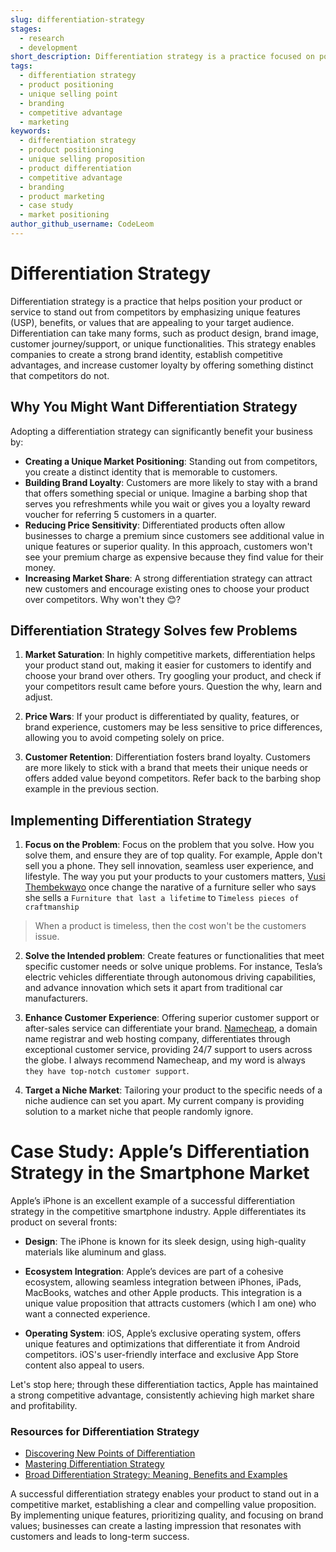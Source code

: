 ```yaml
---
slug: differentiation-strategy
stages:
  - research
  - development
short_description: Differentiation strategy is a practice focused on positioning your product to stand out from competitors by highlighting unique features or value propositions.
tags:
  - differentiation strategy
  - product positioning
  - unique selling point
  - branding
  - competitive advantage
  - marketing
keywords:
  - differentiation strategy
  - product positioning
  - unique selling proposition
  - product differentiation
  - competitive advantage
  - branding
  - product marketing
  - case study
  - market positioning
author_github_username: CodeLeom
---
```


# Differentiation Strategy

Differentiation strategy is a practice that helps position your product or service to stand out from competitors by emphasizing unique features (USP), benefits, or values that are appealing to your target audience. Differentiation can take many forms, such as product design, brand image, customer journey/support, or unique functionalities. This strategy enables companies to create a strong brand identity, establish competitive advantages, and increase customer loyalty by offering something distinct that competitors do not.


## Why You Might Want Differentiation Strategy

Adopting a differentiation strategy can significantly benefit your business by:

- **Creating a Unique Market Positioning**: Standing out from competitors, you create a distinct identity that is memorable to customers.
- **Building Brand Loyalty**: Customers are more likely to stay with a brand that offers something special or unique. Imagine a barbing shop that serves you refreshments while you wait or gives you a loyalty reward voucher for referring 5 customers in a quarter.
- **Reducing Price Sensitivity**: Differentiated products often allow businesses to charge a premium since customers see additional value in unique features or superior quality. In this approach, customers won't see your premium charge as expensive because they find value for their money.
- **Increasing Market Share**: A strong differentiation strategy can attract new customers and encourage existing ones to choose your product over competitors. Why won't they 😊? 


## Differentiation Strategy Solves few Problems

1. **Market Saturation**: In highly competitive markets, differentiation helps your product stand out, making it easier for customers to identify and choose your brand over others. Try googling your product, and check if your competitors result came before yours. Question the why, learn and adjust.

2. **Price Wars**: If your product is differentiated by quality, features, or brand experience, customers may be less sensitive to price differences, allowing you to avoid competing solely on price.

3. **Customer Retention**: Differentiation fosters brand loyalty. Customers are more likely to stick with a brand that meets their unique needs or offers added value beyond competitors. Refer back to the barbing shop example in the previous section.


## Implementing Differentiation Strategy

1. **Focus on the Problem**: Focus on the problem that you solve. How you solve them, and ensure they are of top quality. For example, Apple don't sell you a phone. They sell innovation, seamless user experience, and lifestyle. The way you put your products to your customers matters, [Vusi Thembekwayo](https://vusithembekwayo.com/) once change the narative of a furniture seller who says she sells a `Furniture that last a lifetime` to `Timeless pieces of craftmanship`
> When a product is timeless, then the cost won't be the customers issue.

2. **Solve the Intended problem**: Create features or functionalities that meet specific customer needs or solve unique problems. For instance, Tesla’s electric vehicles differentiate through autonomous driving capabilities, and advance innovation which sets it apart from traditional car manufacturers.

3. **Enhance Customer Experience**: Offering superior customer support or after-sales service can differentiate your brand. [Namecheap](https://www.namecheap.com/), a domain name registrar and web hosting company, differentiates through exceptional customer service, providing 24/7 support to users across the globe. I always recommend Namecheap, and my word is always `they have top-notch customer support`. 

4. **Target a Niche Market**: Tailoring your product to the specific needs of a niche audience can set you apart. My current company is providing solution to a market niche that people randomly ignore.



# Case Study: Apple’s Differentiation Strategy in the Smartphone Market

Apple’s iPhone is an excellent example of a successful differentiation strategy in the competitive smartphone industry. Apple differentiates its product on several fronts:

- **Design**: The iPhone is known for its sleek design, using high-quality materials like aluminum and glass.
  
- **Ecosystem Integration**: Apple’s devices are part of a cohesive ecosystem, allowing seamless integration between iPhones, iPads, MacBooks, watches and other Apple products. This integration is a unique value proposition that attracts customers (which I am one) who want a connected experience.
  
- **Operating System**: iOS, Apple’s exclusive operating system, offers unique features and optimizations that differentiate it from Android competitors. iOS's user-friendly interface and exclusive App Store content also appeal to users.
  
Let's stop here; through these differentiation tactics, Apple has maintained a strong competitive advantage, consistently achieving high market share and profitability.


### Resources for Differentiation Strategy

- [Discovering New Points of Differentiation](https://hbr.org/1997/07/discovering-new-points-of-differentiation)
- [Mastering Differentiation Strategy](https://hingemarketing.com/blog/story/expertise-as-a-differentiation-strategy#:~:text=A%20differentiation%20strategy%20is%20the,valued%20by%20your%20potential%20clients.)
- [Broad Differentiation Strategy: Meaning, Benefits and Examples](https://www.indeed.com/career-advice/career-development/differentiation-strategy)


A successful differentiation strategy enables your product to stand out in a competitive market, establishing a clear and compelling value proposition. By implementing unique features, prioritizing quality, and focusing on brand values; businesses can create a lasting impression that resonates with customers and leads to long-term success.
